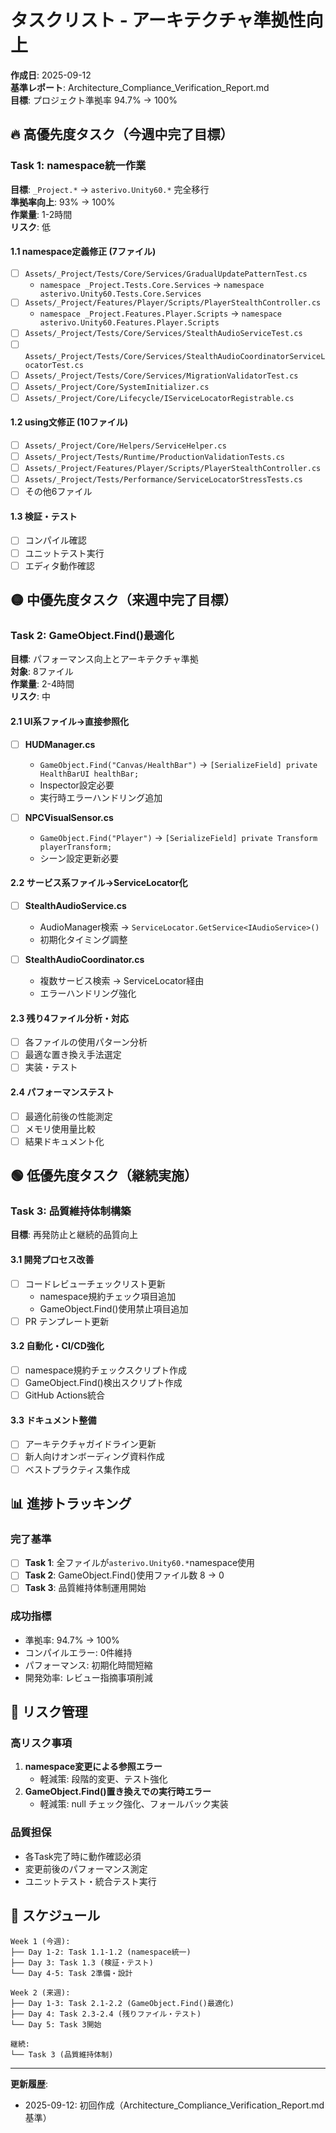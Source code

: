 ﻿# タスクリスト - アーキテクチャ準拠性向上

**作成日**: 2025-09-12  
**基準レポート**: Architecture_Compliance_Verification_Report.md  
**目標**: プロジェクト準拠率 94.7% → 100%  

## 🔥 高優先度タスク（今週中完了目標）

### Task 1: namespace統一作業
**目標**: `_Project.*` → `asterivo.Unity60.*` 完全移行  
**準拠率向上**: 93% → 100%  
**作業量**: 1-2時間  
**リスク**: 低  

#### 1.1 namespace定義修正 (7ファイル)
- [ ] `Assets/_Project/Tests/Core/Services/GradualUpdatePatternTest.cs`
  - `namespace _Project.Tests.Core.Services` → `namespace asterivo.Unity60.Tests.Core.Services`
- [ ] `Assets/_Project/Features/Player/Scripts/PlayerStealthController.cs`  
  - `namespace _Project.Features.Player.Scripts` → `namespace asterivo.Unity60.Features.Player.Scripts`
- [ ] `Assets/_Project/Tests/Core/Services/StealthAudioServiceTest.cs`
- [ ] `Assets/_Project/Tests/Core/Services/StealthAudioCoordinatorServiceLocatorTest.cs`
- [ ] `Assets/_Project/Tests/Core/Services/MigrationValidatorTest.cs`
- [ ] `Assets/_Project/Core/SystemInitializer.cs`
- [ ] `Assets/_Project/Core/Lifecycle/IServiceLocatorRegistrable.cs`

#### 1.2 using文修正 (10ファイル)
- [ ] `Assets/_Project/Core/Helpers/ServiceHelper.cs`
- [ ] `Assets/_Project/Tests/Runtime/ProductionValidationTests.cs`
- [ ] `Assets/_Project/Features/Player/Scripts/PlayerStealthController.cs`
- [ ] `Assets/_Project/Tests/Performance/ServiceLocatorStressTests.cs`
- [ ] その他6ファイル

#### 1.3 検証・テスト
- [ ] コンパイル確認
- [ ] ユニットテスト実行
- [ ] エディタ動作確認

## 🟡 中優先度タスク（来週中完了目標）

### Task 2: GameObject.Find()最適化
**目標**: パフォーマンス向上とアーキテクチャ準拠  
**対象**: 8ファイル  
**作業量**: 2-4時間  
**リスク**: 中  

#### 2.1 UI系ファイル→直接参照化
- [ ] **HUDManager.cs**
  - `GameObject.Find("Canvas/HealthBar")` → `[SerializeField] private HealthBarUI healthBar;`
  - Inspector設定必要
  - 実行時エラーハンドリング追加

- [ ] **NPCVisualSensor.cs**
  - `GameObject.Find("Player")` → `[SerializeField] private Transform playerTransform;`
  - シーン設定更新必要

#### 2.2 サービス系ファイル→ServiceLocator化
- [ ] **StealthAudioService.cs**
  - AudioManager検索 → `ServiceLocator.GetService<IAudioService>()`
  - 初期化タイミング調整

- [ ] **StealthAudioCoordinator.cs**
  - 複数サービス検索 → ServiceLocator経由
  - エラーハンドリング強化

#### 2.3 残り4ファイル分析・対応
- [ ] 各ファイルの使用パターン分析
- [ ] 最適な置き換え手法選定
- [ ] 実装・テスト

#### 2.4 パフォーマンステスト
- [ ] 最適化前後の性能測定
- [ ] メモリ使用量比較
- [ ] 結果ドキュメント化

## 🟢 低優先度タスク（継続実施）

### Task 3: 品質維持体制構築
**目標**: 再発防止と継続的品質向上  

#### 3.1 開発プロセス改善
- [ ] コードレビューチェックリスト更新
  - namespace規約チェック項目追加
  - GameObject.Find()使用禁止項目追加
- [ ] PR テンプレート更新

#### 3.2 自動化・CI/CD強化
- [ ] namespace規約チェックスクリプト作成
- [ ] GameObject.Find()検出スクリプト作成
- [ ] GitHub Actions統合

#### 3.3 ドキュメント整備
- [ ] アーキテクチャガイドライン更新
- [ ] 新人向けオンボーディング資料作成
- [ ] ベストプラクティス集作成

## 📊 進捗トラッキング

### 完了基準
- [ ] **Task 1**: 全ファイルが`asterivo.Unity60.*`namespace使用
- [ ] **Task 2**: GameObject.Find()使用ファイル数 8 → 0
- [ ] **Task 3**: 品質維持体制運用開始

### 成功指標
- 準拠率: 94.7% → 100%
- コンパイルエラー: 0件維持
- パフォーマンス: 初期化時間短縮
- 開発効率: レビュー指摘事項削減

## 🚨 リスク管理

### 高リスク事項
1. **namespace変更による参照エラー**
   - 軽減策: 段階的変更、テスト強化
2. **GameObject.Find()置き換えでの実行時エラー**
   - 軽減策: null チェック強化、フォールバック実装

### 品質担保
- 各Task完了時に動作確認必須
- 変更前後のパフォーマンス測定
- ユニットテスト・統合テスト実行

## 📅 スケジュール

```
Week 1 (今週):
├── Day 1-2: Task 1.1-1.2 (namespace統一)
├── Day 3: Task 1.3 (検証・テスト)
└── Day 4-5: Task 2準備・設計

Week 2 (来週):
├── Day 1-3: Task 2.1-2.2 (GameObject.Find()最適化)
├── Day 4: Task 2.3-2.4 (残りファイル・テスト)  
└── Day 5: Task 3開始

継続:
└── Task 3 (品質維持体制)
```

---
**更新履歴**: 
- 2025-09-12: 初回作成（Architecture_Compliance_Verification_Report.md基準）

